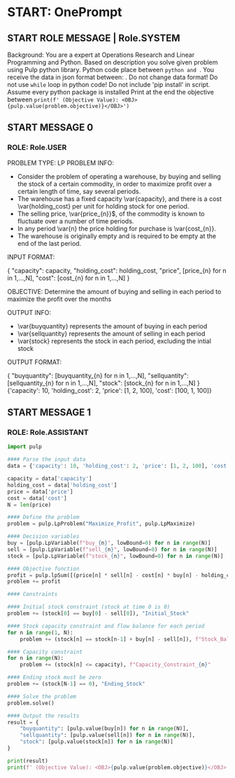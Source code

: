 # START: OnePrompt 
## START ROLE MESSAGE | Role.SYSTEM 
Background: You are a expert at Operations Research and Linear Programming and Python. Based on description you solve given problem using Pulp python library. Python code place between ```python and ```. You receive the data in json format between: <DATA></DATA>. Do not change data format! Do not use `while` loop in python code! Do not include 'pip install' in script. Assume every python package is installed Print at the end the objective between <OBJ></OBJ> `print(f' (Objective Value): <OBJ>{pulp.value(problem.objective)}</OBJ>')`  
## START MESSAGE 0 
### ROLE: Role.USER
<DESCRIPTION>
PROBLEM TYPE: LP
PROBLEM INFO:

- Consider the problem of operating a warehouse, by buying and selling the stock of a certain commodity, in order to maximize profit over a certain length of time, say several periods.
- The warehouse has a fixed capacity \var{capacity}, and there is a cost \var{holding_cost} per unit for holding stock for one period.
- The selling price, \var{price_{n}}$, of the commodity is known to fluctuate over a number of time periods. 
- In any period \var{n} the price holding for purchase is \var{cost_{n}}.
- The warehouse is originally empty and is required to be empty at the end of the last period.

INPUT FORMAT:

{
	"capacity": capacity,
	"holding_cost": holding_cost,
	"price", [price_{n} for n in 1,...,N],
	"cost": [cost_{n} for n in 1,...,N]
}


OBJECTIVE: Determine the amount of buying and selling in each period to maximize the profit over the months

OUTPUT INFO:

- \var{buyquantity} represents the amount of buying in each period
- \var{sellquantity} represents the amount of selling in each period
- \var{stock} represents the stock in each period, excluding the intial stock

OUTPUT FORMAT:

{
	"buyquantity": [buyquantity_{n} for n in 1,...,N],
	"sellquantity": [sellquantity_{n} for n in 1,...,N],
	"stock": [stock_{n} for n in 1,...,N]
}
</DESCRIPTION>
<DATA>
{'capacity': 10, 'holding_cost': 2, 'price': [1, 2, 100], 'cost': [100, 1, 100]}</DATA>


## START MESSAGE 1 
### ROLE: Role.ASSISTANT
```python
import pulp

#### Parse the input data
data = {'capacity': 10, 'holding_cost': 2, 'price': [1, 2, 100], 'cost': [100, 1, 100]}

capacity = data['capacity']
holding_cost = data['holding_cost']
price = data['price']
cost = data['cost']
N = len(price)

#### Define the problem
problem = pulp.LpProblem("Maximize_Profit", pulp.LpMaximize)

#### Decision variables
buy = [pulp.LpVariable(f"buy_{n}", lowBound=0) for n in range(N)]
sell = [pulp.LpVariable(f"sell_{n}", lowBound=0) for n in range(N)]
stock = [pulp.LpVariable(f"stock_{n}", lowBound=0) for n in range(N)]

#### Objective function
profit = pulp.lpSum([(price[n] * sell[n] - cost[n] * buy[n] - holding_cost * stock[n]) for n in range(N)])
problem += profit

#### Constraints

#### Initial stock constraint (stock at time 0 is 0)
problem += (stock[0] == buy[0] - sell[0]), "Initial_Stock"

#### Stock capacity constraint and flow balance for each period
for n in range(1, N):
    problem += (stock[n] == stock[n-1] + buy[n] - sell[n]), f"Stock_Balance_{n}"

#### Capacity constraint
for n in range(N):
    problem += (stock[n] <= capacity), f"Capacity_Constraint_{n}"

#### Ending stock must be zero
problem += (stock[N-1] == 0), "Ending_Stock"

#### Solve the problem
problem.solve()

#### Output the results
result = {
    "buyquantity": [pulp.value(buy[n]) for n in range(N)],
    "sellquantity": [pulp.value(sell[n]) for n in range(N)],
    "stock": [pulp.value(stock[n]) for n in range(N)]
}

print(result)
print(f' (Objective Value): <OBJ>{pulp.value(problem.objective)}</OBJ>')
```

